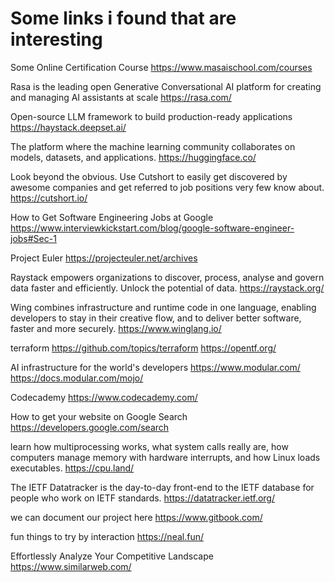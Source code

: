 # Some links i found that are interesting

Some Online Certification Course
https://www.masaischool.com/courses

Rasa is the leading open Generative Conversational AI platform for creating and managing AI assistants at scale
https://rasa.com/

Open-source LLM framework to build production-ready applications
https://haystack.deepset.ai/

The platform where the machine learning community collaborates on models, datasets, and applications.
https://huggingface.co/

Look beyond the obvious. Use Cutshort to easily get discovered by awesome companies and get referred to job positions very few know about.
https://cutshort.io/

How to Get Software Engineering Jobs at Google
https://www.interviewkickstart.com/blog/google-software-engineer-jobs#Sec-1

Project Euler
https://projecteuler.net/archives

Raystack empowers organizations to discover, process, analyse and govern data faster and efficiently. Unlock the potential of data.
https://raystack.org/

Wing combines infrastructure and runtime code in one language, enabling developers to stay in their creative flow, and to deliver better software, faster and more securely.
https://www.winglang.io/

terraform
https://github.com/topics/terraform
https://opentf.org/

AI infrastructure for the world's developers
https://www.modular.com/
https://docs.modular.com/mojo/

Codecademy
https://www.codecademy.com/

How to get your website on Google Search
https://developers.google.com/search

learn how multiprocessing works, what system calls really are, how computers manage memory with hardware interrupts, and how Linux loads executables.
https://cpu.land/

The IETF Datatracker is the day-to-day front-end to the IETF database for people who work on IETF standards.
https://datatracker.ietf.org/

we can document our project here
https://www.gitbook.com/

fun things to try by interaction
https://neal.fun/

Effortlessly Analyze Your Competitive Landscape
https://www.similarweb.com/

